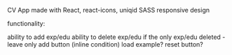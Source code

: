 CV App
made with React, react-icons, uniqid
SASS
responsive design

functionality:

ability to add exp/edu
ability to delete exp/edu
if the only exp/edu deleted - leave only add button (inline condition)
load example?
reset button?
